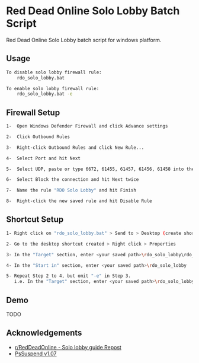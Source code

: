 
# Red Dead Online Solo Lobby Batch Script

Red Dead Online Solo Lobby batch script for windows platform.


## Usage

```bash
To disable solo lobby firewall rule:
    rdo_solo_lobby.bat

To enable solo lobby firewall rule:
    rdo_solo_lobby.bat -e
```
## Firewall Setup

```bash
1-  Open Windows Defender Firewall and click Advance settings

2-  Click Outbound Rules

3-  Right-click Outbound Rules and click New Rule...

4-  Select Port and hit Next

5-  Select UDP, paste or type 6672, 61455, 61457, 61456, 61458 into the Specific remote ports section and hit Next

6-  Select Block the connection and hit Next twice

7-  Name the rule "RDO Solo Lobby" and hit Finish

8-  Right-click the new saved rule and hit Disable Rule
```


## Shortcut Setup

```bash
1- Right click on "rdo_solo_lobby.bat" > Send to > Desktop (create shortcut)

2- Go to the desktop shortcut created > Right click > Properties

3- In the "Target" section, enter <your saved path>\rdo_solo_lobby\rdo_solo_lobby.bat -e

4- In the "Start in" section, enter <your saved path>\rdo_solo_lobby

5- Repeat Step 2 to 4, but omit "-e" in Step 3.
   i.e. In the "Target" section, enter <your saved path>\rdo_solo_lobby\rdo_solo_lobby.bat
```


## Demo

TODO


## Acknowledgements

 - [r/RedDeadOnline - Solo lobby guide Repost](https://www.reddit.com/r/RedDeadOnline/comments/eioh79/solo_lobby_guide_repost/)
 - [PsSuspend v1.07](https://docs.microsoft.com/en-us/sysinternals/downloads/pssuspend)

